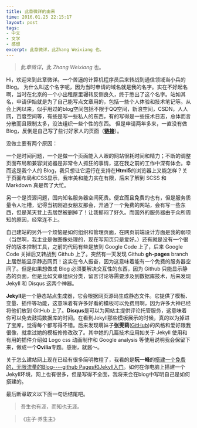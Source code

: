 ```yaml
---
title: 此章微详的由来
time: 2016.01.25 22:15:17
layout: post
tags:
- 中文
- 文学
- 感想
excerpt: 此章微详，此Zhang Weixiang 也。
---
```


> 此*章微详*，此 *Zhang Weixiang* 也。

Hi，欢迎来到此章微详。一个苦逼的计算机程序员后来转战到通信领域当小兵的 Blog。
为什么叫这个名字呢，因为当时申请的域名就是我的名字。实在不好起名啊，当时在北京的一个小出租屋里辗转反侧良久，终于憋出了这个名字。站如其名，申请伊始就是为了自己能写点文章用的，包括一些个人体验和技术笔记等。从会上网以来，似乎用过的blog空间包括不限于QQ空间，新浪空间，CSDN，人人网，百度空间等，有些是写一些私人的东西，有的写得是一些技术日志，总体而言分散而且限制太多，没法组织一些个性的东西。
但是申请两年多来，一直没有做 Blog，反倒是自己写了些讨好家人的页面（**[链接](http://zhangweixiang.com/private)**）。

没做主要有两个原因：

一个是时间问题，一个是做一个页面能入人眼的网站很耗时间和精力；不断的调整页面布局和兼容浏览器是非常令人抓狂的事情，这在我之前的工作中深有体会。幸而这是我个人的 Blog，我只想让它运行在支持在**Html5**的浏览器上又能怎样？关于页面布局和CSS显示，我审美和能力实在有限，后来了解到 SCSS 和 Markdown 真是帮了大忙。

另一个是资源问题，国内知名服务器空间死贵。便宜而且免费的也有，但是服务质量令人吐槽，记得当初刚追女朋友那会，开通了一个免费的网站，会有写一些东西，但是某天登上去居然被删掉了！让我郁闷了好久。而国外的服务器由于众所周知的原因，经常连不上。

自己建站的另外一个烦恼是如何组织和管理页面，在网页前端设计方面是我的弱项（当然啊，我主业是做图像处理的，现在写网页只是爱好。）还有就是没有一个很好的版本控制工具，之前的代码有些是放到 Google Code 上了，后来 Google Code 关掉后又转战到 Github 上了。突然有一天发现 Github **gh-pages** branch 上居然能显示静态网页！这实在令人振奋，因为这意味着能有一个免费的服务器空间了。但是如果想做成 Blog 必须要解决交互性的东西，因为 Github 只能显示静态的页面，但是比如文章组织分类，留言讨论等需要涉及到数据库技术，后来发现 Jekyll 和 Disqus 这两个神器。

**Jekyll**是一个静态站点生成器，它会根据网页源码生成静态文件。它提供了模板、变量、插件等功能，这意味着有许多好看的模板可以免费用啊，因为许多大神已经将他们放到 GitHub 上了。**Disqus**是可以为网站主提供评论托管服务，这意味着你可以免去鼓捣数据库的时间。在看到Jekyll那些模板展示的时候，真的以为掉进了宝库，觉得每个都写得不错。后来发现萌妹子**张雯莉**([GitHub](https://github.com/Ovilia/blog))的风格和爱好跟我很像，就拿过她的模板修修改改了。其中她的几篇技术应用如关于 Jekyll 使用和有用的插件介绍如 Logo css 动画制作和 Google analysis 等使用说明我会保留下来，做成一个**Ovilia**专题。感谢，就酱～。

关于怎么建站网上现在已经有很多简明教程了，我看的是**阮一峰**的[搭建一个免费的，无限流量的Blog----github Pages和Jekyll入门](http://www.ruanyifeng.com/blog/2012/08/blogging_with_jekyll.html)。如何在你电脑上搭建一个Jekyll环境，网上也有很多，但是写得不全面，我将来会在blog中写明自己是如何搭建的。

最后断章取义以下面一句话结尾吧。

> 吾生也有涯，而知也无涯。

> 《庄子·养生主》

